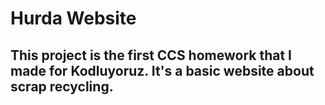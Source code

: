# Hurda Website
## This project is the first CCS homework that I made for Kodluyoruz. It's a basic website about scrap recycling.